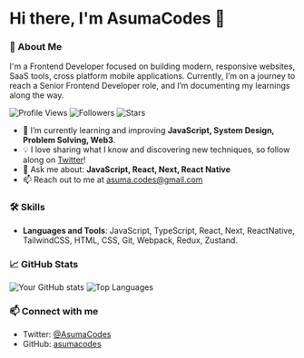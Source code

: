 # Hi there, I'm AsumaCodes 👋

### 🚀 About Me
I'm a Frontend Developer focused on building modern, responsive websites, SaaS tools, cross platform mobile applications. Currently, I’m on a journey to reach a Senior Frontend Developer role, and I’m documenting my learnings along the way.

![Profile Views](https://komarev.com/ghpvc/?username=asumacodes&color=brightgreen)
![Followers](https://img.shields.io/github/followers/asumacodes?style=social)
![Stars](https://img.shields.io/github/stars/asumacodes?style=social)

- 🌱 I’m currently learning and improving **JavaScript, System Design, Problem Solving, Web3**.
- 💡 I love sharing what I know and discovering new techniques, so follow along on [Twitter](https://twitter.com/yourhandle)!
- 💬 Ask me about: **JavaScript, React, Next, React Native**
- 📫 Reach out to me at asuma.codes@gmail.com

### 🛠 Skills
- **Languages and Tools**: JavaScript, TypeScript, React, Next, ReactNative, TailwindCSS, HTML, CSS, Git, Webpack, Redux, Zustand.

### 📈 GitHub Stats
![Your GitHub stats](https://github-readme-stats.vercel.app/api?username=asumacodes&show_icons=true&theme=radical)
![Top Languages](https://github-readme-stats.vercel.app/api/top-langs/?username=asumacodes&layout=compact&theme=radical)

### 📫 Connect with me
- Twitter: [@AsumaCodes](https://twitter.com/AsumaCodes)
- GitHub: [asumacodes](https://github.com/asumacodes)

